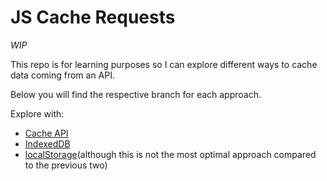 # JS Cache Requests

_WIP_

This repo is for learning purposes so I can explore different ways to cache data coming from an API.

Below you will find the respective branch for each approach.

Explore with:
- [Cache API](https://github.com/raptisj/js-cache-requests/tree/cache-api)
- [IndexedDB](https://github.com/raptisj/js-cache-requests/tree/indexedDB)
- [localStorage](https://github.com/raptisj/js-cache-requests/tree/local-storage)(although this is not the most optimal approach compared to the previous two)
